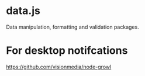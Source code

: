 data.js
=======

Data manipulation, formatting and validation packages.

For desktop notifcations
========================

https://github.com/visionmedia/node-growl